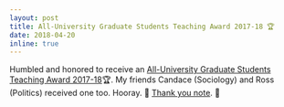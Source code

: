 ```yaml
---
layout: post
title: All-University Graduate Students Teaching Award 2017-18 🏆
date: 2018-04-20
inline: true
---
```


Humbled and honored to receive an [All-University Graduate Students Teaching Award 2017-18](https://gradstudies.virginia.edu/node/426)🏆. My friends Candace (Sociology) and Ross (Politics) received one too. Hooray. 🙌  [Thank you note](https://ss4ws.github.io/blog/2018/teaching-award/). 🙏
